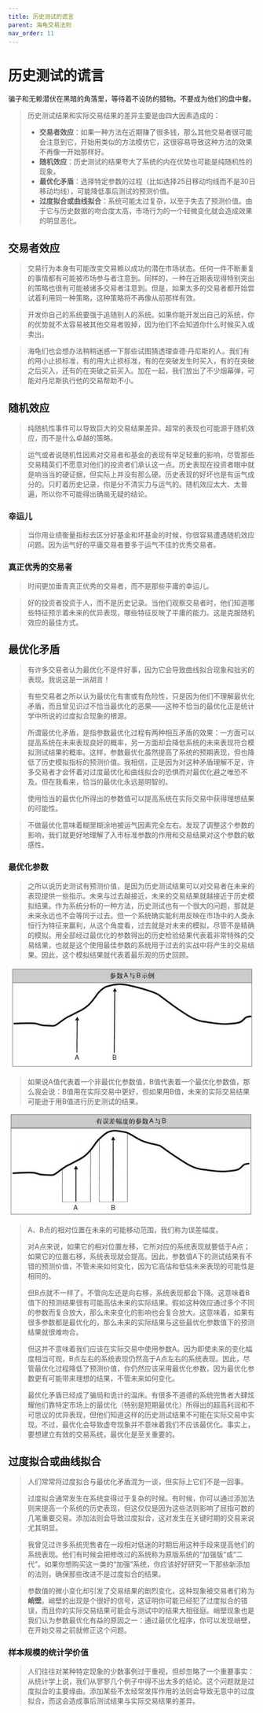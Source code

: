 ```yaml
---
title: 历史测试的谎言
parent: 海龟交易法则
nav_order: 11
---
```


# 历史测试的谎言

骗子和无赖潜伏在黑暗的角落里，等待着不设防的猎物。不要成为他们的盘中餐。

> 历史测试结果和实际交易结果的差异主要是由四大因素造成的：
> - **交易者效应**：如果一种方法在近期赚了很多钱，那么其他交易者很可能会注意到它，开始用类似的方法模仿它，这很容易导致这种方法的效果不再像一开始那样好。
> - **随机效应**：历史测试的结果夸大了系统的内在优势也可能是纯随机性的现象。
> - **最优化矛盾**：选择特定参数的过程（比如选择25日移动均线而不是30日移动均线），可能降低事后测试的预测价值。
> - **过度拟合或曲线拟合**：系统可能太过复杂，以至于失去了预测价值。由于它与历史数据的吻合度太高，市场行为的一个轻微变化就会造成效果的明显恶化。

## 交易者效应

> 交易行为本身有可能改变交易赖以成功的潜在市场状态。任何一件不断重复的事情都有可能被市场参与者注意到。同样的，一种在近期表现得特别突出的策略也很有可能被诸多交易者注意到。但是，如果太多的交易者都开始尝试着利用同一种策略，这种策略将不再像从前那样有效。

> 开发你自己的系统要强于追随别人的系统。如果你能开发出自己的系统，你的优势就不太容易被其他交易者毁掉，因为他们不会知道你什么时候买入或卖出。

> 海龟们也会想办法稍稍迷惑一下那些试图猜透理查德·丹尼斯的人。我们有的用小止损标准，有的用大止损标准，有的在突破发生时买入，有的在突破之后买入，还有的在突破之前买入。加在一起，我们放出了不少烟幕弹，可能对丹尼斯执行他的交易帮助不小。

## 随机效应

> 纯随机性事件可以导致巨大的交易结果差异。超常的表现也可能源于随机效应，而不是什么卓越的策略。

> 运气或者说随机性因素对交易者和基金的表现有举足轻重的影响，尽管那些交易精英们不愿意对他们的投资者们承认这一点。历史表现在投资者眼中就是响当当的硬证据，但实际上并没有那么硬。历史表现的好坏也是有运气成分的。只盯着历史记录，你是分不清实力与运气的。随机效应太大、太普遍，所以你不可能得出确凿无疑的结论。

### 幸运儿

> 当你用业绩衡量指标去区分好基金和坏基金的时候，你很容易遭遇随机效应问题。因为运气好的平庸交易者要多于运气不佳的优秀交易者。

### 真正优秀的交易者

> 时间更加垂青真正优秀的交易者，而不是那些平庸的幸运儿。

> 好的投资者投资于人，而不是历史记录。当他们观察交易者时，他们知道哪些特征预示着未来的优异表现，哪些特征反映了平庸的能力。这是克服随机效应的最佳方式。

## 最优化矛盾

> 有许多交易者认为最优化不是件好事，因为它会导致曲线拟合现象和拙劣的表现。我说这是一派胡言！

> 有些交易者之所以认为最优化有害或有危险性，只是因为他们不理解最优化矛盾，而且曾见识过不恰当最优化的恶果——这种不恰当的最优化正是统计学中所说的过度拟合现象的根源。
> 
> 所谓最优化矛盾，是指参数最优化过程有两种相互矛盾的效果：一方面可以提高系统在未来表现良好的概率，另一方面却会降低系统的未来表现符合模拟测试结果的概率。这样，参数最优化虽然提高了系统的预期表现，但也降低了历史模拟指标的预测价值。我相信，正是因为对这种矛盾理解不足，许多交易者才会怀着对过度最优化和曲线拟合的恐惧而对最优化避之唯恐不及。但在我看来，恰当的最优化永远是明智的。
> 
> 使用恰当的最优化所得出的参数值可以提高系统在实际交易中获得理想结果的可能性。

> 不做最优化意味着糊里糊涂地被运气因素完全左右。发现了调整这个参数的影响，我们就更好地理解了入市标准参数的作用和交易结果对这个参数的敏感性。

### 最优化参数

> 之所以说历史测试有预测价值，是因为历史测试结果可以对交易者在未来的表现提供一些指示。未来与过去越接近，未来的交易结果就越接近于历史模拟结果。作为系统分析的一种方法，历史测试也有一个很大的问题，那就是未来永远也不会等同于过去。但一个系统确实能利用反映在市场中的人类永恒行为特征来赢利，从这个角度看，过去就是对未来的模拟，尽管不是精确的模拟。用全部经过最优化的参数得出的历史检验结果代表着非常特殊的交易结果，也就是这个使用最佳参数的系统用于过去的实战中将产生的交易结果。因此，这个模拟结果就代表着最乐观的历史回顾。

![参数值A与B示例](./参数值A与B示例.jpeg "参数值A与B示例")

> 如果说A值代表着一个非最优化参数值，B值代表着一个最优化参数值，那么我会说：B值用在实际交易中更好，但如果用B值，未来的实际交易结果可能逊于用B值进行历史测试的结果。

![有误差幅度的参数值A与B](./有误差幅度的参数值A与B.jpeg "有误差幅度的参数值A与B")

> A、B点的相对位置在未来的可能移动范围，我们称为误差幅度。
> 
> 对A点来说，如果它的相对位置左移，它所对应的系统表现就要低于A点；如果它的位置右移，系统表现就会提高。因此，参数值A下的测试结果有不错的预测价值，不管未来如何变化，因为它高估和低估未来表现的可能性是相同的。
>
> 但B点就不一样了。不管向左还是向右移，系统表现都会下降。这意味着B值下的预测结果很有可能高估未来的实际结果。假如这种效应通过多个不同的参数而复合放大，那么未来变化的影响也会复合放大。这意味着，如果有很多参数都是最优化的，那么未来的实际结果与这些最优化参数值下的预测结果就很难吻合。
>
> 但这并不意味着我们应该在实际交易中使用参数A。因为即使未来的变化幅度相当可观，B点左右的系统表现仍然高于A点左右的系统表现。因此，尽管最优化过程降低了预测价值，你仍然应该采用最优化参数，因为最优化参数更有可能带来理想的结果，不管未来如何变化。
> 
> 最优化矛盾已经成了骗局和诡计的温床。有很多不道德的系统兜售者大肆炫耀他们靠特定市场上的最优化（特别是短期最优化）所得出的超高利润和不可思议的优异表现，但他们知道这样的历史测试结果不可能在实际交易中实现。不过，最优化会导致虚夸现象并不意味着我们不应该最优化。事实上，要想建立有效的交易系统，最优化是至关重要的。

## 过度拟合或曲线拟合

> 人们常常将过度拟合与最优化矛盾混为一谈，但实际上它们不是一回事。
> 
> 过度拟合通常发生在系统变得过于复杂的时候。有时候，你可以通过添加法则来提高一个系统的历史表现，但这仅仅是因为这些法则影响了屈指可数的几笔重要交易。添加法则会导致过度拟合，这对发生在关键时期的交易来说尤其明显。

> 我曾见过许多系统兜售者在一段相对低迷的时期后用这种手段来提高他们的系统表现。他们有时候会把修改过的系统称为原版系统的“加强版”或“二代”。如果你想购买这一类的“加强”系统，你应该好好研究一下那些新添加的法则，确保那些改进不是过度拟合的结果。

> 参数值的微小变化却引发了交易结果的剧烈变化，这种现象被交易者们称为**峭壁**。峭壁的出现是个很好的信号，这证明你可能已经犯了过度拟合的错误，而且你的实际交易结果可能会与测试中的结果大相径庭。峭壁现象也是我们认为参数最优化有益的原因之一：通过最优化程序，你可以发现峭壁，在开始交易之前就修正这个问题。

### 样本规模的统计学价值

> 人们往往对某种特定现象的少数事例过于重视，但却忽略了一个重要事实：从统计学上说，我们从寥寥几个例子中得不出太多的结论。这个问题就是过度拟合的主要缘由。添加某些不太经常发挥作用的法则会导致无意中的过度拟合，而这会造成事后测试结果与实际交易结果的差异。


